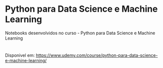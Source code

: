 # Python para Data Science e Machine Learning
Notebooks desenvolvidos no curso - Python para Data Science e Machine Learning
#
Disponivel em: https://www.udemy.com/course/python-para-data-science-e-machine-learning/
